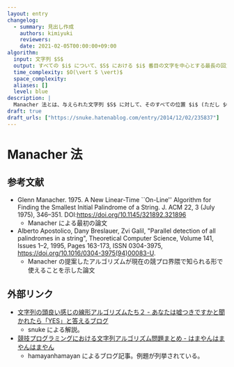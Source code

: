 ```yaml
---
layout: entry
changelog:
  - summary: 見出し作成
    authors: kimiyuki
    reviewers:
    date: 2021-02-05T00:00:00+09:00
algorithm:
  input: 文字列 $S$
  output: すべての $i$ について、$S$ における $i$ 番目の文字を中心とする最長の回文の半径
  time_complexity: $O(\vert S \vert)$
  space_complexity:
  aliases: []
  level: blue
description: |
  Manacher 法とは、与えられた文字列 $S$ に対して、そのすべての位置 $i$ (ただし $0 \le i \lt \vert S \vert$) について「$S$ における $i$ 番目の文字を中心とする最長の回文の半径」をまとめて $O(\vert S \vert)$ で求めるアルゴリズムのひとつ。そのままでは奇数長の回文についてのみしか求まらない。偶数長の回文についても求めたいときは、$S$ の各文字の間にダミーの文字列を計 $\vert S \vert - 1$ 個挿入してできる文字列 $S'$ に対してもう一度 Manacher 法をすることになる。
draft: true
draft_urls: ["https://snuke.hatenablog.com/entry/2014/12/02/235837"]
---
```


# Manacher 法

## 参考文献

-   Glenn Manacher. 1975. A New Linear-Time ``On-Line'' Algorithm for Finding the Smallest Initial Palindrome of a String. J. ACM 22, 3 (July 1975), 346–351. DOI:<https://doi.org/10.1145/321892.321896>
    -   Manacher による最初の論文
-   Alberto Apostolico, Dany Breslauer, Zvi Galil, "Parallel detection of all palindromes in a string", Theoretical Computer Science, Volume 141, Issues 1–2, 1995, Pages 163-173, ISSN 0304-3975, <https://doi.org/10.1016/0304-3975(94)00083-U>.
    -   Manacher の提案したアルゴリズムが現在の競プロ界隈で知られる形で使えることを示した論文

## 外部リンク

-   [文字列の頭良い感じの線形アルゴリズムたち２ - あなたは嘘つきですかと聞かれたら「YES」と答えるブログ](https://snuke.hatenablog.com/entry/2014/12/02/235837)
    -   snuke による解説。
-   [競技プログラミングにおける文字列アルゴリズム問題まとめ - はまやんはまやんはまやん](https://www.hamayanhamayan.com/entry/2017/03/25/005452)
    -   hamayanhamayan によるブログ記事。例題が列挙されている。

